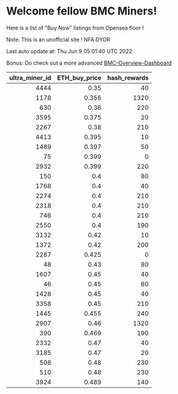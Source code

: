 # Welcome fellow BMC Miners!
Here is a list of "Buy Now" listings from Opensea floor !

Note: This is an unofficial site ! NFA DYOR

Last auto update at: Thu Jun  9 05:01:40 UTC 2022

Bonus: Do check out a more advanced [BMC-Overview-Dashboard](https://dune.com/defifunk/BMC-Overview-Dashboard)


|   ultra_miner_id |   ETH_buy_price |   hash_rewards |
|-----------------:|----------------:|---------------:|
|             4444 |           0.35  |             40 |
|             1178 |           0.356 |           1320 |
|              630 |           0.36  |            220 |
|             3595 |           0.375 |             20 |
|             2267 |           0.38  |            210 |
|             4413 |           0.395 |             10 |
|             1489 |           0.397 |             50 |
|               75 |           0.399 |              0 |
|             2932 |           0.399 |            220 |
|              150 |           0.4   |             80 |
|             1768 |           0.4   |             40 |
|             2274 |           0.4   |            210 |
|             2318 |           0.4   |            210 |
|              746 |           0.4   |            210 |
|             2550 |           0.4   |            190 |
|             3132 |           0.42  |             10 |
|             1372 |           0.42  |            200 |
|             2287 |           0.425 |              0 |
|               48 |           0.43  |             80 |
|             1607 |           0.45  |             40 |
|               46 |           0.45  |             80 |
|             1428 |           0.45  |             40 |
|             3358 |           0.45  |            210 |
|             1445 |           0.455 |            240 |
|             2907 |           0.46  |           1320 |
|              390 |           0.469 |            190 |
|             2332 |           0.47  |             40 |
|             3185 |           0.47  |             20 |
|              508 |           0.48  |            230 |
|              510 |           0.48  |            230 |
|             3924 |           0.489 |            140 |